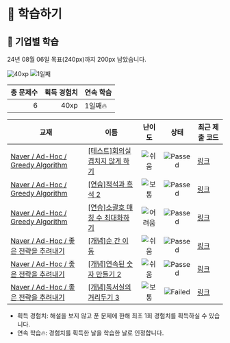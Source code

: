 # 📖 학습하기

## 🚀 기업별 학습
24년 08월 06일 목표(240px)까지 200px 남았습니다.

![40xp](https://img.shields.io/badge/EXP-40xp-%235cb85c.svg?for-the-badge)
![1일째](https://img.shields.io/badge/연속학습-1일째-%23E34F26.svg?for-the-badge)

|총 문제수|획득 경험치|연속 학습|
|---:|---:|---|
6|40xp|1일째🔥|

|교재|이름|난이도|상태|최근 제출 코드|
|---|---|:---:|:---:|---|
|[Naver / Ad-Hoc / Greedy Algorithm](https://www.codetree.ai/missions?missionId=14)|[[테스트]회의실 겹치지 않게 하기](https://www.codetree.ai/missions/14/problems/do-not-overlap-the-meeting-room)|![쉬움][easy]|![Passed][passed]|[링크](https://github.com/ehyeok9/codetree-TILs/blob/main/240806/%ED%9A%8C%EC%9D%98%EC%8B%A4%20%EA%B2%B9%EC%B9%98%EC%A7%80%20%EC%95%8A%EA%B2%8C%20%ED%95%98%EA%B8%B0/do-not-overlap-the-meeting-room.py)|
|[Naver / Ad-Hoc / Greedy Algorithm](https://www.codetree.ai/missions?missionId=14)|[[연습]적석과 흑석 2](https://www.codetree.ai/missions/14/problems/red-stone-and-black-stone-2)|![보통][medium]|![Passed][passed]|[링크](https://github.com/ehyeok9/codetree-TILs/blob/main/240806/%EC%A0%81%EC%84%9D%EA%B3%BC%20%ED%9D%91%EC%84%9D%202/red-stone-and-black-stone-2.py)|
|[Naver / Ad-Hoc / Greedy Algorithm](https://www.codetree.ai/missions?missionId=14)|[[연습]소괄호 매칭 수 최대화하기](https://www.codetree.ai/missions/14/problems/maximize-the-number-of-parenthesis-matches)|![어려움][hard]|![Passed][passed]|[링크](https://github.com/ehyeok9/codetree-TILs/blob/main/240806/%EC%86%8C%EA%B4%84%ED%98%B8%20%EB%A7%A4%EC%B9%AD%20%EC%88%98%20%EC%B5%9C%EB%8C%80%ED%99%94%ED%95%98%EA%B8%B0/maximize-the-number-of-parenthesis-matches.py)|
|[Naver / Ad-Hoc / 좋은 전략을 추려내기](https://www.codetree.ai/missions?missionId=14)|[[개념]순 간 이 동](https://www.codetree.ai/missions/14/problems/teleportation)|![쉬움][easy]|![Passed][passed]|[링크](https://github.com/ehyeok9/codetree-TILs/blob/main/240806/%EC%88%9C%20%EA%B0%84%20%EC%9D%B4%20%EB%8F%99/teleportation.py)|
|[Naver / Ad-Hoc / 좋은 전략을 추려내기](https://www.codetree.ai/missions?missionId=14)|[[개념]연속된 숫자 만들기 2](https://www.codetree.ai/missions/14/problems/create-consecutive-numbers-2)|![쉬움][easy]|![Passed][passed]|[링크](https://github.com/ehyeok9/codetree-TILs/blob/main/240806/%EC%97%B0%EC%86%8D%EB%90%9C%20%EC%88%AB%EC%9E%90%20%EB%A7%8C%EB%93%A4%EA%B8%B0%202/create-consecutive-numbers-2.py)|
|[Naver / Ad-Hoc / 좋은 전략을 추려내기](https://www.codetree.ai/missions?missionId=14)|[[개념]독서실의 거리두기 3](https://www.codetree.ai/missions/14/problems/study-cafe-keeping-distance-3)|![보통][medium]|![Failed][failed]|[링크](https://github.com/ehyeok9/codetree-TILs/blob/main/240806/%EB%8F%85%EC%84%9C%EC%8B%A4%EC%9D%98%20%EA%B1%B0%EB%A6%AC%EB%91%90%EA%B8%B0%203/study-cafe-keeping-distance-3.py)|


* 획득 경험치: 해설을 보지 않고 푼 문제에 한해 최초 1회 경험치를 획득하실 수 있습니다.
* 연속 학습🔥: 경험치를 획득한 날을 학습한 날로 인정합니다.










[b5]: https://img.shields.io/badge/Bronze_5-%235D3E31.svg
[b4]: https://img.shields.io/badge/Bronze_4-%235D3E31.svg
[b3]: https://img.shields.io/badge/Bronze_3-%235D3E31.svg
[b2]: https://img.shields.io/badge/Bronze_2-%235D3E31.svg
[b1]: https://img.shields.io/badge/Bronze_1-%235D3E31.svg
[s5]: https://img.shields.io/badge/Silver_5-%23394960.svg
[s4]: https://img.shields.io/badge/Silver_4-%23394960.svg
[s3]: https://img.shields.io/badge/Silver_3-%23394960.svg
[s2]: https://img.shields.io/badge/Silver_2-%23394960.svg
[s1]: https://img.shields.io/badge/Silver_1-%23394960.svg
[g5]: https://img.shields.io/badge/Gold_5-%23FFC433.svg
[g4]: https://img.shields.io/badge/Gold_4-%23FFC433.svg
[g3]: https://img.shields.io/badge/Gold_3-%23FFC433.svg
[g2]: https://img.shields.io/badge/Gold_2-%23FFC433.svg
[g1]: https://img.shields.io/badge/Gold_1-%23FFC433.svg
[p5]: https://img.shields.io/badge/Platinum_5-%2376DDD8.svg
[p4]: https://img.shields.io/badge/Platinum_4-%2376DDD8.svg
[p3]: https://img.shields.io/badge/Platinum_3-%2376DDD8.svg
[p2]: https://img.shields.io/badge/Platinum_2-%2376DDD8.svg
[p1]: https://img.shields.io/badge/Platinum_1-%2376DDD8.svg
[passed]: https://img.shields.io/badge/Passed-%23009D27.svg
[failed]: https://img.shields.io/badge/Failed-%23D24D57.svg
[easy]: https://img.shields.io/badge/쉬움-%235cb85c.svg?for-the-badge
[medium]: https://img.shields.io/badge/보통-%23FFC433.svg?for-the-badge
[hard]: https://img.shields.io/badge/어려움-%23D24D57.svg?for-the-badge